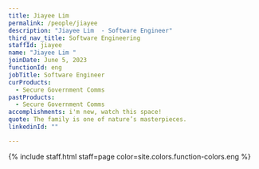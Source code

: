 ```yaml
---
title: Jiayee Lim 
permalink: /people/jiayee
description: "Jiayee Lim  - Software Engineer"
third_nav_title: Software Engineering
staffId: jiayee
name: "Jiayee Lim "
joinDate: June 5, 2023
functionId: eng
jobTitle: Software Engineer
curProducts:
  - Secure Government Comms
pastProducts:
  - Secure Government Comms
accomplishments: i'm new, watch this space!
quote: The family is one of nature’s masterpieces.
linkedinId: ""

---
```


{% include staff.html staff=page color=site.colors.function-colors.eng %}
